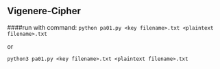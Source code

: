 ## Vigenere-Cipher
####run with command: 
```python pa01.py <key filename>.txt <plaintext filename>.txt``` 

<div>or</div> 

```python3 pa01.py <key filename>.txt <plaintext filename>.txt```